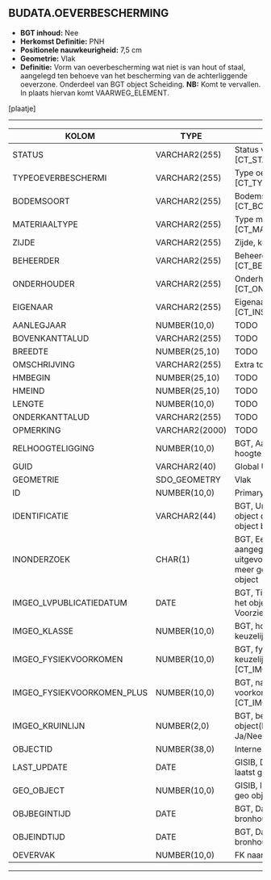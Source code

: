 ﻿## BUDATA.OEVERBESCHERMING


* __BGT inhoud:__ Nee
* __Herkomst Definitie:__ PNH
* __Positionele nauwkeurigheid:__ 7,5 cm
* __Geometrie:__ Vlak
* __Definitie:__ Vorm van oeverbescherming wat niet is van hout of staal, aangelegd ten behoeve van het bescherming van de achterliggende oeverzone. Onderdeel van BGT object Scheiding. __NB:__ Komt te vervallen. In plaats hiervan komt VAARWEG_ELEMENT.


[plaatje]

***

|KOLOM                               |TYPE              |DEFINITIE|
|------                              |----              |-----    |
|STATUS                              |VARCHAR2(255)     |Status van de gegevens, keuzelijst [CT_STATUS]|
|TYPEOEVERBESCHERMI                  |VARCHAR2(255)     |Type oeverbescherming, keuzelijst [CT_TYPE_OEVERBESCHERMING]|
|BODEMSOORT                          |VARCHAR2(255)     |Bodemsoort, keuzelijst [CT_BODEMSOORT]|
|MATERIAALTYPE                       |VARCHAR2(255)     |Type materiaal, keuzelijst [CT_MATERIAALTYPE]|
|ZIJDE                               |VARCHAR2(255)     |Zijde, keuzelijst [CT_ZIJDE]|
|BEHEERDER                           |VARCHAR2(255)     |Beheerder van het object, keuzelijst [CT_BEHEERDER]|
|ONDERHOUDER                         |VARCHAR2(255)     |Onderhouder van het object, keuzelijst [CT_ONDERHOUDER]|
|EIGENAAR                            |VARCHAR2(255)     |Eigenaar van het object, keuzelijst [CT_INSTANTIE]|
|AANLEGJAAR                          |NUMBER(10,0)      |TODO|
|BOVENKANTTALUD                      |VARCHAR2(255)     |TODO|
|BREEDTE                             |NUMBER(25,10)     |TODO|
|OMSCHRIJVING                        |VARCHAR2(255)     |Extra toelichting|
|HMBEGIN                             |NUMBER(25,10)     |TODO|
|HMEIND                              |NUMBER(25,10)     |TODO|
|LENGTE                              |NUMBER(10,0)      |TODO|
|ONDERKANTTALUD                      |VARCHAR2(255)     |TODO|
|OPMERKING                           |VARCHAR2(2000)    |TODO|
|RELHOOGTELIGGING                    |NUMBER(10,0)      |BGT, Aanduiding voor de relatieve hoogte van het object|
|GUID                                |VARCHAR2(40)      |Global Unique Identifier|
|GEOMETRIE                           |SDO_GEOMETRY      |Vlak|
|ID                                  |NUMBER(10,0)      |Primary Key|
|IDENTIFICATIE                       |VARCHAR2(44)      |BGT, Uniek identificatienummer voor het object dat onveranderlijk is zolang het object bestaat|
|INONDERZOEK                         |CHAR(1)           |BGT, Een aanduiding waarmee wordt aangegeven dat een onderzoek wordt uitgevoerd naar de juistheid van een of meer gegevens van het betreffende object|
|IMGEO_LVPUBLICATIEDATUM             |DATE              |BGT, Tijdstip waarop deze instantie van het object is opgenomen in de Landelijke Voorziening|
|IMGEO_KLASSE                        |NUMBER(10,0)      |BGT, hoofdclassificatie van het object, keuzelijst [CT_IMGEO_KLASSE]|
|IMGEO_FYSIEKVOORKOMEN               |NUMBER(10,0)      |BGT, fysieke voorkomen van het object, keuzelijst [CT_IMGEO_FYSIEKVOORKOMEN]|
|IMGEO_FYSIEKVOORKOMEN_PLUS          |NUMBER(10,0)      |BGT, nadere typering van het fysieke voorkomen van het object, keuzelijst [CT_IMGEO_FYSIEKVOORKOMEN_PLUS]|
|IMGEO_KRUINLIJN                     |NUMBER(2,0)       |BGT, bestaat er een verwijzing naarhet object(lijn) dat de kruinlijn beschrijft: Ja/Nee [CT_JA_NEE] |
|OBJECTID                            |NUMBER(38,0)      |Interne ID ArcGIS|
|LAST_UPDATE                         |DATE              |GISIB, Datum waarop het object voor het laatst gewijzigd is in GISIB|
|GEO_OBJECT                          |NUMBER(10,0)      |GISIB, Interne ID van gekoppeld Gisib geo object|
|OBJBEGINTIJD                        |DATE              |BGT, Datum waarop het object bij de bronhouder is ontstaan|
|OBJEINDTIJD                         |DATE              |BGT, Datum waarop het object bij de bronhouder niet meer geldig is|
|OEVERVAK                            |NUMBER(10,0)      |FK naar Oevervak|

***

